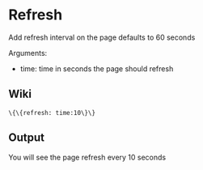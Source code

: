 Refresh
=======

Add refresh interval on the page defaults to 60 seconds

Arguments:

-   time: time in seconds the page should refresh

Wiki
----

~~~~ {.sourceCode .python}
\{\{refresh: time:10\}\}
~~~~

Output
------

You will see the page refresh every 10 seconds
